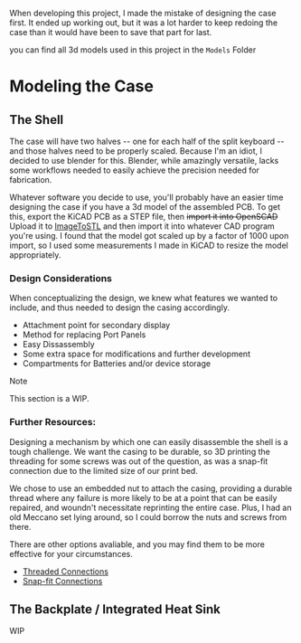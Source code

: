 When developing this project, I made the mistake of designing the case first. It ended up working out, but it was a lot harder to keep redoing the case than it would have been to save that part for last.

you can find all 3d models used in this project in the `Models` Folder

# Modeling the Case
## The Shell
The case will have two halves -- one for each half of the split keyboard -- and those halves need to be properly scaled. Because I'm an idiot, I decided to use blender for this. Blender, while amazingly versatile, lacks some workflows needed to easily achieve the precision needed for fabrication.

Whatever software you decide to use, you'll probably have an easier time designing the case if you have a 3d model of the assembled PCB. To get this, export the KiCAD PCB as a STEP file, then ~~import it into OpenSCAD~~ Upload it to [ImageToSTL](https://imagetostl.com/convert/file/step/to/stl) and then import it into whatever CAD program you're using. I found that the model got scaled up by a factor of 1000 upon import, so I used some measurements I made in KiCAD to resize the model appropriately.

### Design Considerations
When conceptualizing the design, we knew what features we wanted to include, and thus needed to design the casing accordingly.

- Attachment point for secondary display
- Method for replacing Port Panels
- Easy Dissassembly
- Some extra space for modifications and further development
- Compartments for Batteries and/or device storage

>[!NOTE]
>This section is a WIP.

### Further Resources:
Designing a mechanism by which one can easily disassemble the shell is a tough challenge. We want the casing to be durable, so 3D printing the threading for some screws was out of the question, as was a snap-fit connection due to the limited size of our print bed.

We chose to use an embedded nut to attach the casing, providing a durable thread where any failure is more likely to be at a point that can be easily repaired, and woundn't necessitate reprinting the entire case. Plus, I had an old Meccano set lying around, so I could borrow the nuts and screws from there.

There are other options avaliable, and you may find them to be more effective for your circumstances.
- [Threaded Connections](https://www.hubs.com/knowledge-base/how-assemble-3d-printed-parts-threaded-fasteners/)
- [Snap-fit Connections](https://www.hubs.com/knowledge-base/how-design-snap-fit-joints-3d-printing/)
## The Backplate / Integrated Heat Sink
WIP